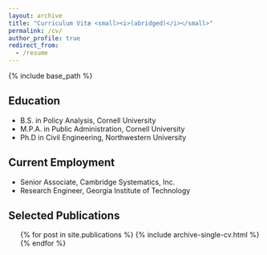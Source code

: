 ```yaml
---
layout: archive
title: "Curriculum Vitæ <small><i>(abridged)</i></small>"
permalink: /cv/
author_profile: true
redirect_from:
  - /resume
---
```


{% include base_path %}

## Education
<ul>
    <li style="list-style-image: url('../images/cornell.png');">B.S. in Policy Analysis, Cornell University</li>
    <li style="list-style-image: url('../images/cornell.png');">M.P.A. in Public Administration, Cornell University</li>
    <li style="list-style-image: url('../images/northwestern.png');">Ph.D in Civil Engineering, Northwestern University</li>
</ul>


## Current Employment
<ul>
    <li style="list-style-image: url('../images/camsys.png');">Senior Associate, Cambridge Systematics, Inc.</li>
    <li style="list-style-image: url('../images/gatech.png');">Research Engineer, Georgia Institute of Technology</li>
</ul>


## Selected Publications
  <ul>{% for post in site.publications %}
    {% include archive-single-cv.html %}
  {% endfor %}</ul>
  
